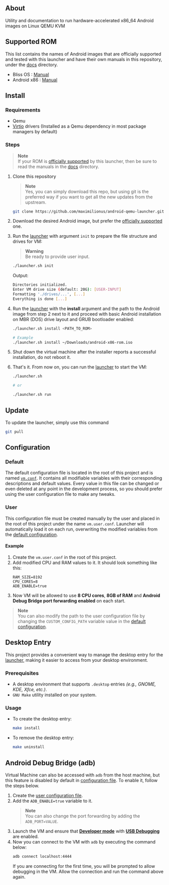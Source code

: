 ## About
Utility and documentation to run hardware-accelerated x86_64 Android images on Linux QEMU KVM

## Supported ROM
This list contains the names of Android images that are officially supported and tested with this launcher and have their own manuals in this repository, under the [docs](./docs/) directory.

- Bliss OS : [Manual](./docs/bliss-os-manual.md)
- Android x86 : [Manual](./docs/android-x86-manual.md)


## Install
### Requirements
- Qemu
- [Virtio](https://www.linux-kvm.org/page/Virtio) drivers (Installed as a Qemu dependency in most package managers by default)


### Steps
> **Note**  
> If your ROM is [officially supported](#supported-rom) by this launcher, then be sure to read the manuals in the [docs](./docs/) directory.

1. Clone this repository
   > **Note**  
   > Yes, you can simply download this repo, but using git is the preferred way if you want to get all the new updates from the upstream.

   ```sh
   git clone https://github.com/maximilionus/android-qemu-launcher.git
   ```
2. Download the desired Android image, but prefer the [officially supported](#supported-rom) one.
3. Run the [launcher](./launcher.sh) with argument `init` to prepare the file structure and drives for VM:
   > **Warning**  
   > Be ready to provide user input.

   ```sh
   ./launcher.sh init
   ```

   Output:
   ```sh
   Directories initialized.
   Enter VM drive size (default: 20G): [USER-INPUT]
   Formatting './drives/...', [...]
   Everything is done [...]
   ```

4. Run the [launcher](./launcher.sh) with the **install** argument and the path to the Android image from step 2 next to it and proceed with basic Android installation on MBR (DOS) drive layout and GRUB bootloader enabled:
   ```sh
   ./launcher.sh install <PATH_TO_ROM>

   # Example
   ./launcher.sh install ~/Downloads/android-x86-rom.iso
   ```

5. Shut down the virtual machine after the installer reports a successful installation, do not reboot it.

6. That's it. From now on, you can run the [launcher](./launcher.sh) to start the VM:
   ```sh
   ./launcher.sh

   # or

   ./launcher.sh run
   ```


## Update
To update the launcher, simply use this command
```sh
git pull
```


## Configuration
### Default
The default configuration file is located in the root of this project and is named [`vm.conf`](./vm.conf). It contains all modifiable variables with their corresponding descriptions and default values. Every value in this file can be changed or even deleted at any point in the development process, so you should prefer using the user configuration file to make any tweaks.

### User
This configuration file must be created manually by the user and placed in the root of this project under the name `vm.user.conf`. Launcher will automatically load it on each run, overwriting the modified variables from the [default configuration](#default).

#### Example
1. Create the `vm.user.conf` in the root of this project.
2. Add modified CPU and RAM values to it. It should look something like this:
   ```
   RAM_SIZE=8192
   CPU_CORES=8
   ADB_ENABLE=true
   ```
3. Now VM will be allowed to use **8 CPU cores**, **8GB of RAM** and **Android Debug Bridge port forwarding enabled** on each start.

> **Note**  
> You can also modify the path to the user configuration file by changing the `CUSTOM_CONFIG_PATH` variable value in the [default configuration](#default).


## Desktop Entry
This project provides a convenient way to manage the desktop entry for the [launcher](./launcher.sh), making it easier to access from your desktop environment.

### Prerequisites
- A desktop environment that supports `.desktop` entries *(e.g., GNOME, KDE, Xfce, etc.)*.
- `GNU Make` utility installed on your system.

### Usage
- To create the desktop entry:
  ```bash
  make install
  ```

- To remove the desktop entry:
  ```bash
  make uninstall
  ```


## Android Debug Bridge (adb)
Virtual Machine can also be accessed with `adb` from the host machine, but this feature is disabled by default in [configuration file](./vm.conf). To enable it, follow the steps below.

1. Create the [user configuration file](#user).
2. Add the `ADB_ENABLE=true` variable to it.
   > **Note**  
   > You can also change the port forwarding by adding the `ADB_PORT=VALUE`.
3. Launch the VM and ensure that [**Developer mode**](https://developer.android.com/studio/debug/dev-options#enable) with [**USB Debugging**](https://developer.android.com/studio/debug/dev-options#Enable-debugging) are enabled.
4. Now you can connect to the VM with `adb` by executing the command below:
   ```sh
   adb connect localhost:4444
   ```
   If you are connecting for the first time, you will be prompted to allow debugging in the VM. Allow the connection and run the command above again.
